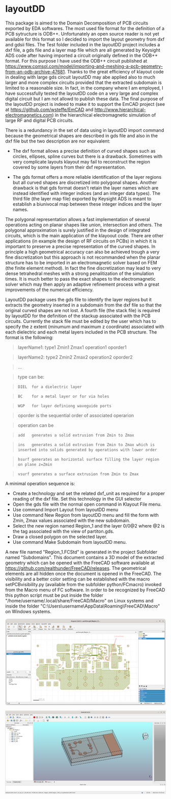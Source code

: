 
# layoutDD

This package is aimed to the Domain Decomposition of PCB circuits exported by EDA softwares.
The most used file format for the definition of a PCB sytructure is ODB++. Unfortunately an open source reader 
is not yet available for this format so I decided to import the layout geometry from dxf and gdsii files.
The Test folder included in the layoutDD project includes a dxf file, a gds file and a layer map file which are all 
generated by Keysight ADS code after having imported a circuit originally defined in the ODB++ format. 
For this purpose I have used the ODB++ circuit published at
https://www.comsol.com/model/importing-and-meshing-a-pcb-geometry-from-an-odb-archive-47681.
Thanks to the great efficiency of klayout code in dealing with large gds circuit layoutDD may abe applied also to much larger and more complex circuits 
provided that the extracted subdomain is limited to a reasonable size. In fact, in the company where I am employed, I have successfully tested the layoutDD
code on a very large and complex digital circuit but I am not allowd to publish these data. The final purpose of the layoutDD project is indeed  to make it
to support the EmCAD project (see at https://github.com/wsteffe/EmCAD and http://www.hierarchical-electromagnetics.com) in the hierarchical electromagnetic 
simulation of large RF and digital PCB circuits.


There is a redundancy in the set of data using in layoutDD import command because the geometrical shapes are described in gds file and also in the dxf file 
but the two description are nor equivalent:

* The dxf format allows a precise definition of curved shapes such as circles, ellipses, spline curves but there is a drawback. Sometimes with very complicate layouts klayout may fail to reconstruct the region covered by some layers from their dxf representation.

* The gds format offers a more reliable identification of the layer regions but all curved shapes are discretized into polygonal shapes. Another drawback is that gds format doesn't retain the layer names which are instead identified with integer indices (and an integer data types). The third file (the layer map file) exported by Keysight ADS is meant to establish a biunivocal map between these integer indices and the layer names.

The polygonal representation allows a fast implementation of several operations acting on planar shapes like union, intersection and others. The polygonal approximation is surely justified in the design of integrated circuits, which is the main application of the klayoout code. There are other applications (in example the design of RF circuits on PCBs) in which it is important to preserve a precise representation of the curved shapes. In principle a high geometrical accuracy can also be achieved trough a very fine discretization but this approach is not recommanded when the planar structure has to be imported in an electromagnetic solver based on FEM (the finite element method). In fact the fine discretization may lead to very dense tetrahedral meshes with a strong penalitization of the simulation times. It is much better to pass the exact shapes to the electromagnetic solver which may then apply an adaptive refinement process with a great improvements of the numerical efficiency.


LayoutDD package uses the gds file to identify the layer regions but it extracts the geometry inserted in a subdomain from the dxf file so that the original curved shapes are not lost.
A fourth file (the stack file) is required by layoutDD for the definition of the stackup associated with the PCB circuits.
Currently the stack file must be edited by the user which has to specify the z extent (minumum and maximum z coordinate) associated with each
dielectric and each metal layers included in the PCB structure. The format is the following:


>   layerName1: type1 Zmin1 Zmax1 operation1 oporder1

>   layerName2: type2 Zmin2 Zmax2 operation2 oporder2

>   ...

> type can be:

>     DIEL  for a dielectric layer

> 	  BC    for a metal layer or for via holes

> 	  WGP   for layer definiong waveguide ports

> oporder is the sequential order of associated operarion

> operation can be

>     add   generates a solid extrusion from Zmin to Zmax

> 	  ins   generates a solid extrusion from Zmin to Zmax which is inserted into solids generated by operations with lower order

> 	  hsurf generates an horizontal surface filling the layer region on plane z=Zmin

>     vsurf generates a surface extrusion from Zmin to Zmax


A minimal operation sequence is:

  * Create a technology and set the related dxf_unit as required for a proper reading of the dxf file. Set this technology in the GUI selector
  * Open the gds file with the normal open command in Klayout File menu.
  * Use command Import Layout from layoutDD menu
  * Use command New Region from layoutDD menu and fill the form with Zmin, Zmax values associated with the new subdomain.
  * Select the new region named Region_1 and the layer 0/0@2 where @2 is the tag associated with the view of partiton.gds. 
  * Draw a closed polygon on the selected layer.
  * Use command Make Subdomain from layoutDD menu.
  
  A new file named "Region_1.FCStd" is generated in the project Subfolder named "Subdomains".
  This document contains a 3D model of the extracted geometry which can be opened with the FreeCAD software available at https://github.com/realthunder/FreeCAD/releases.
  The geometrical elements are all hidden once the document is opened in the FreeCAD. 
  The visibility and a better color setting can be established with the macro setPCBvisibility.py (available from the subfolder python/FCmacro) 
  invoked from the Macro menu of FC software. In order to be recognized by FreeCAD this python script must be put inside the folder 
  "/home/username/.local/share/FreeCAD/Macro" on Linux systems and inside the folder "C:\Users\username\AppData\Roaming\FreeCAD\Macro" on Windows systems.

![Alt text](https://github.com/wsteffe/layoutDD/blob/master/Test/klayout_view.png "Imported circuit")


![Alt text](https://github.com/wsteffe/layoutDD/blob/master/Test/FC_view.png "3D model extracted from Region_1")

